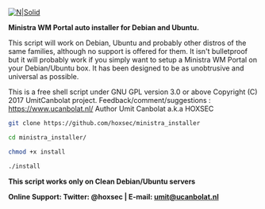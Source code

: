 [![N|Solid](https://www.ucanbolat.nl/images/logo-black.png)](https://www.ucanbolat.nl/)

<b>Ministra WM Portal auto installer for Debian and Ubuntu.</b>

This script will work on Debian, Ubuntu and probably other distros
of the same families, although no support is offered for them. It isn't
bulletproof but it will probably work if you simply want to setup a Ministra WM Portal on
your Debian/Ubuntu box. It has been designed to be as unobtrusive and
universal as possible.

This is a free shell script under GNU GPL version 3.0 or above
Copyright (C) 2017 UmitCanbolat project.
Feedback/comment/suggestions : https://www.ucanbolat.nl/
Author Umit Canbolat a.k.a HOXSEC


```sh
git clone https://github.com/hoxsec/ministra_installer

cd ministra_installer/

chmod +x install

./install
```

<b>This script works only on Clean Debian/Ubuntu servers</b>

<b>Online Support: Twitter: @hoxsec | E-mail: umit@ucanbolat.nl </b>
